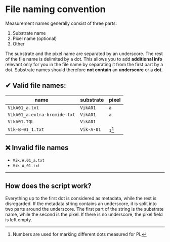 # File naming convention
Measurement names generally consist of three parts:  

1. Substrate name
2. Pixel name (optional)
3. Other

The substrate and the pixel name are separated by an underscore. The rest of the file name is delimited by a dot. This allows you to add **additional info** relevant only for you in the file name by separating it from the first part by a dot. Substrate names should therefore **not contain** an **underscore** or a **dot**.

## ✔ Valid file names:

| name                         | substrate  | pixel   |
| ---------------------------- | ---------- | ------- |
| `VikA01_a.txt`               | `VikA01`   | `a`     |
| `VikA01_a.extra-bromide.txt` | `VikA01`   | `a`     |
| `VikA01.TQL`                 | `VikA01`   |         |
| `Vik-B-01_1.txt`             | `Vik-A-01` | `1`[^1] | 

## ❌ Invalid file names
- `Vik.A.01_a.txt`
- `Vik_A_01.txt`
---
## How does the script work?
Everything up to the first dot is considered as metadata, while the rest is disregarded. If the metadata string contains an underscore, it is split into two parts around the underscore. The first part of the string is the substrate name, while the second is the pixel. If there is no underscore, the pixel field is left empty.

[^1]: Numbers are used for marking different dots measured for PL